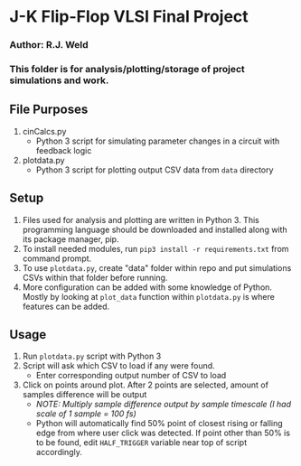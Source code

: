 # J-K Flip-Flop VLSI Final Project
### Author: R.J. Weld

### This folder is for analysis/plotting/storage of project simulations and work.

## File Purposes
1. cinCalcs.py
    - Python 3 script for simulating parameter changes in a circuit with feedback logic
2. plotdata.py
    - Python 3 script for plotting output CSV data from `data` directory
    
## Setup
1. Files used for analysis and plotting are written in Python 3. This programming 
language should be downloaded and installed along with its package manager, 
pip.
2. To install needed modules, run `pip3 install -r requirements.txt` from command prompt. 
3. To use `plotdata.py`, create "data" folder within repo and put simulations 
CSVs within that folder before running.
4. More configuration can be added with some knowledge of Python. Mostly by looking 
at `plot_data` function within `plotdata.py` is where features can be added.

## Usage
1. Run `plotdata.py` script with Python 3
2. Script will ask which CSV to load if any were found.
    - Enter corresponding output number of CSV to load
3. Click on points around plot. After 2 points are selected, amount of samples 
difference will be output
    - *NOTE: Multiply sample difference output by sample timescale (I had scale of 
    1 sample = 100 fs)*
    - Python will automatically find 50% point of closest rising or falling edge
    from where user click was detected. If point other than 50% is to be found, 
    edit `HALF_TRIGGER` variable near top of script accordingly.